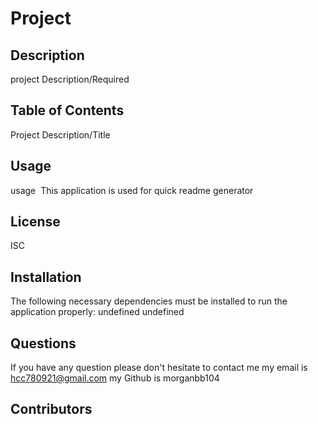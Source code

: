 # Project

## Description
project Description/Required
  
## Table of Contents
   Project Description/Title
  
## Usage
   usage
​   This application is used for quick readme generator

## License
   ISC
  
## Installation
   The following necessary dependencies must be installed to run the application properly: undefined
   undefined
## Questions 
   If you have any question please don't hesitate to contact me 
   my email is hcc780921@gmail.com
   my Github is morganbb104

## Contributors


